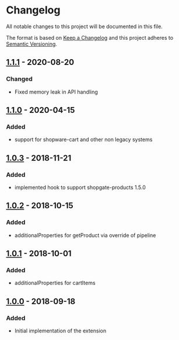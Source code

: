 # Changelog

All notable changes to this project will be documented in this file.

The format is based on [Keep a Changelog](http://keepachangelog.com/) and this project adheres to [Semantic Versioning](http://semver.org/).

## [1.1.1] - 2020-08-20
### Changed
- Fixed memory leak in API handling

## [1.1.0] - 2020-04-15
### Added
- support for shopware-cart and other non legacy systems

## [1.0.3] - 2018-11-21
### Added
- implemented hook to support shopgate-products 1.5.0

## [1.0.2] - 2018-10-15
### Added
- additionalProperties for getProduct via override of pipeline

## [1.0.1] - 2018-10-01
### Added
- additionalProperties for cartItems

## [1.0.0] - 2018-09-18
### Added
- Initial implementation of the extension

[1.1.1]: https://github.com/shopgate/ext-products-add-properties/compare/v1.1.0...v1.1.1
[1.1.0]: https://github.com/shopgate/ext-products-add-properties/compare/v1.0.3...v1.1.0
[1.0.3]: https://github.com/shopgate/ext-products-add-properties/compare/v1.0.2...v1.0.3
[1.0.2]: https://github.com/shopgate/ext-products-add-properties/compare/v1.0.1...v1.0.2
[1.0.1]: https://github.com/shopgate/ext-products-add-properties/compare/v1.0.0...v1.0.1
[1.0.0]: https://github.com/shopgate/ext-products-add-properties/tree/v1.0.0

